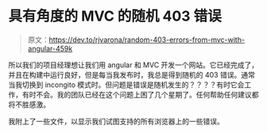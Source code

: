 # 具有角度的 MVC 的随机 403 错误

> 原文：<https://dev.to/rjvarona/random-403-errors-from-mvc-with-angular-459k>

所以我们的项目经理想让我们用 angular 和 MVC 开发一个网站。它已经完成了，并且在构建中运行良好，但是每当我发布时，我总是得到随机的 403 错误。通常当我切换到 incongito 模式时。但问题是错误是随机发生的？？？？有时它会工作，有时不会。我的团队已经在这个问题上困了几个星期了。任何帮助任何建议都将不胜感激。

我附上了一些文件，以显示我们试图支持的所有浏览器上的一些错误。